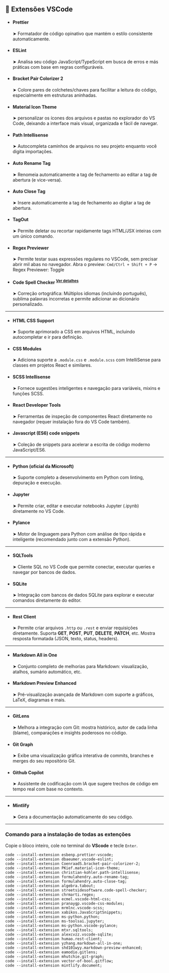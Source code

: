 ## 🧩 Extensões VSCode

- #### Prettier  
  ➤ Formatador de código opinativo que mantém o estilo consistente automaticamente.

- #### ESLint  
  ➤ Analisa seu código JavaScript/TypeScript em busca de erros e más práticas com base em regras configuráveis.

- #### Bracket Pair Colorizer 2  
  ➤ Colore pares de colchetes/chaves para facilitar a leitura do código, especialmente em estruturas aninhadas.

- #### Material Icon Theme
  ➤ personalizar os ícones dos arquivos e pastas no explorador do VS Code, deixando a interface mais visual, organizada e fácil de navegar.

- #### Path Intellisense  
  ➤ Autocompleta caminhos de arquivos no seu projeto enquanto você digita importações.

- #### Auto Rename Tag  
  ➤ Renomeia automaticamente a tag de fechamento ao editar a tag de abertura (e vice-versa).

- #### Auto Close Tag  
  ➤ Insere automaticamente a tag de fechamento ao digitar a tag de abertura.

- #### TagOut  
  ➤ Permite deletar ou recortar rapidamente tags HTML/JSX inteiras com um único comando.

- #### Regex Previewer
  ➤ Permite testar suas expressões regulares no VSCode, sem precisar abrir mil abas no navegador.  Abra o preview: `Cmd/Ctrl + Shift + P` → Regex Previewer: Toggle

- #### Code Spell Checker <sup>[Ver detalhes](./Code-Spell-Checker.md)</sup>
  ➤ Correção ortográfica: Múltiplos idiomas (incluindo português), sublima palavras incorretas e permite adicionar ao dicionário personalizado.
---

- #### HTML CSS Support  
  ➤ Suporte aprimorado a CSS em arquivos HTML, incluindo autocompletar e ir para definição.

- #### CSS Modules  
  ➤ Adiciona suporte a `.module.css` e `.module.scss` com IntelliSense para classes em projetos React e similares.

- #### SCSS Intellisense  
  ➤ Fornece sugestões inteligentes e navegação para variáveis, mixins e funções SCSS.

- #### React Developer Tools  
  ➤ Ferramentas de inspeção de componentes React diretamente no navegador (requer instalação fora do VS Code também).

- #### Javascript (ES6) code snippets  
  ➤ Coleção de snippets para acelerar a escrita de código moderno JavaScript/ES6.

---

- #### Python (oficial da Microsoft)  
  ➤ Suporte completo a desenvolvimento em Python com linting, depuração e execução.

- #### Jupyter  
  ➤ Permite criar, editar e executar notebooks Jupyter (.ipynb) diretamente no VS Code.

- #### Pylance  
  ➤ Motor de linguagem para Python com análise de tipo rápida e inteligente (recomendado junto com a extensão Python).

---

- #### SQLTools  
  ➤ Cliente SQL no VS Code que permite conectar, executar queries e navegar por bancos de dados.

- #### SQLite  
  ➤ Integração com bancos de dados SQLite para explorar e executar comandos diretamente do editor.

---
- #### Rest Client  
  ➤ Permite criar arquivos `.http` ou `.rest` e enviar requisições diretamente. Suporta **GET**, **POST**, **PUT**, **DELETE**, **PATCH**, etc. Mostra resposta formatada (JSON, texto, status, headers).


---

- #### Markdown All in One  
  ➤ Conjunto completo de melhorias para Markdown: visualização, atalhos, sumário automático, etc.

- #### Markdown Preview Enhanced  
  ➤ Pré-visualização avançada de Markdown com suporte a gráficos, LaTeX, diagramas e mais.

---
- #### GitLens  
  ➤ Melhora a integração com Git: mostra histórico, autor de cada linha (blame), comparações e insights poderosos no código.
- #### Git Graph  
  ➤ Exibe uma visualização gráfica interativa de commits, branches e merges do seu repositório Git.
- #### Github Copilot  
  ➤ Assistente de codificação com IA que sugere trechos de código em tempo real com base no contexto.
---

- #### Mintlify
  ➤ Gera a documentação automaticamente do seu código.
---

### Comando para a instalação de todas as extenções
Copie o bloco inteiro, cole no terminal do **VScode** e tecle `Enter`.

```
code --install-extension esbenp.prettier-vscode;
code --install-extension dbaeumer.vscode-eslint;
code --install-extension CoenraadS.bracket-pair-colorizer-2;
code --install-extension PKief.material-icon-theme;
code --install-extension christian-kohler.path-intellisense;
code --install-extension formulahendry.auto-rename-tag;
code --install-extension formulahendry.auto-close-tag;
code --install-extension algebra.tabout;
code --install-extension streetsidesoftware.code-spell-checker;
code --install-extension chrmarti.regex;
code --install-extension ecmel.vscode-html-css;
code --install-extension pranaygp.vscode-css-modules;
code --install-extension mrmlnc.vscode-scss;
code --install-extension xabikos.JavaScriptSnippets;
code --install-extension ms-python.python;
code --install-extension ms-toolsai.jupyter;
code --install-extension ms-python.vscode-pylance;
code --install-extension mtxr.sqltools;
code --install-extension alexcvzz.vscode-sqlite;
code --install-extension humao.rest-client;
code --install-extension yzhang.markdown-all-in-one;
code --install-extension shd101wyy.markdown-preview-enhanced;
code --install-extension eamodio.gitlens;
code --install-extension mhutchie.git-graph;
code --install-extension vector-of-bool.gitflow;
code --install-extension mintlify.document;
```
